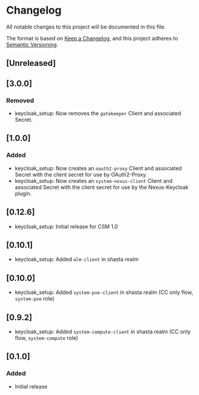 # Changelog
All notable changes to this project will be documented in this file.

The format is based on [Keep a Changelog](https://keepachangelog.com/en/1.0.0/),
and this project adheres to [Semantic Versioning](https://semver.org/spec/v2.0.0.html).

## [Unreleased]

## [3.0.0]
### Removed
- keycloak_setup: Now removes the `gatekeeper` Client and associated Secret.

## [1.0.0]
### Added
- keycloak_setup: Now creates an `oauth2-proxy` Client and associated Secret
  with the client secret for use by OAuth2-Proxy.
- keycloak_setup: Now creates an `system-nexus-client` Client and associated
  Secret with the client secret for use by the Nexus-Keycloak plugin.

## [0.12.6]
- keycloak_setup: Initial release for CSM 1.0

## [0.10.1]
- keycloak_setup: Added `wlm-client` in shasta realm

## [0.10.0]
- keycloak_setup: Added `system-pxe-client` in shasta realm (CC only flow, `system-pxe` role)

## [0.9.2]
- keycloak_setup: Added `system-compute-client` in shasta realm (CC only flow, `system-compute` role)

## [0.1.0]
### Added
- Initial release
